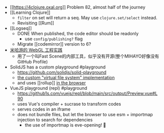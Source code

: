 - [[https://4clojure.oxal.org]] Problem 82, almost half of the journey
- [[Learning Clojure]]
	- `filter` on set will return a seq. May use `clojure.set/select` instead.
	- Revisiting [[Rum]]
- [[Logseq]]
	- DONE When published, the code editor should be readonly
		- use `config/publishing?` flag
	- Migrate [[codemirror]] version to 6?
- [米哈游的 WebGL 工程实践](https://www.infoq.cn/article/MSZQ5EcR5T5QqfAtMf3J)
	- 用了一个叫Fast Scene的内部工具，似乎没有开源(整个MIHAYO好像没有GitHub Profile)
- SolidJS has a custom playground #playground
	- https://github.com/solidjs/solid-playground
	- [the custom "virtual file system" implementation](https://github.com/solidjs/solid-playground/blob/master/src/workers/compiler.ts#L69-L132)
	- and uses [[rollup]] [in the browser](https://github.com/solidjs/solid-playground/blob/master/src/workers/compiler.ts#L8)
- VueJS playground (repl) #playground
	- https://github1s.com/vuejs/repl/blob/main/src/output/Preview.vue#L90
	- uses Vue's compiler + sucrase to transform codes
	- serves codes in an iframe
	- does not bundle files, but let the browser to use esm + importmap injection to search for dependencies
		- the use of importmap is eve-opening! 🤯